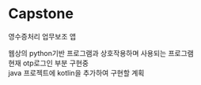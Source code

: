 # Capstone
영수증처리 업무보조 앱

웹상의 python기반 프로그램과 상호작용하며 사용되는 프로그램</br>
현재 otp로그인 부분 구현중</br>
java 프로젝트에 kotlin을 추가하여 구현할 계획
